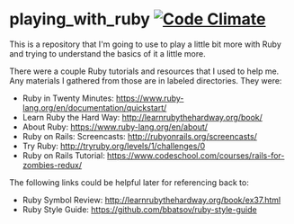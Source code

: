 # playing_with_ruby [![Code Climate](https://codeclimate.com/github/emmasax1/playing_with_ruby/badges/gpa.svg)](https://codeclimate.com/github/emmasax1/playing_with_ruby)

This is a repository that I'm going to use to play a little bit more with Ruby and trying to understand the basics of it a little more.

There were a couple Ruby tutorials and resources that I used to help me. Any materials I gathered from those are in labeled directories. They were:
* Ruby in Twenty Minutes: https://www.ruby-lang.org/en/documentation/quickstart/
* Learn Ruby the Hard Way: http://learnrubythehardway.org/book/
* About Ruby: https://www.ruby-lang.org/en/about/
* Ruby on Rails: Screencasts: http://rubyonrails.org/screencasts/
* Try Ruby: http://tryruby.org/levels/1/challenges/0
* Ruby on Rails Tutorial: https://www.codeschool.com/courses/rails-for-zombies-redux/

The following links could be helpful later for referencing back to:
* Ruby Symbol Review: http://learnrubythehardway.org/book/ex37.html
* Ruby Style Guide: https://github.com/bbatsov/ruby-style-guide
